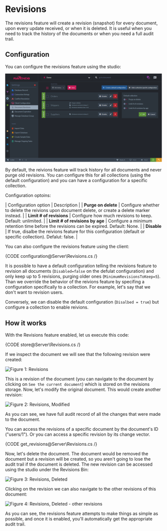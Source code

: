 # Revisions

The revisions feature will create a revision (snapshot) for every document, upon every update received, or when it is deleted.
It is useful when you need to track the history of the documents or when you need a full audit trail.

## Configuration

You can configure the revisions feature using the studio:

![Configuring revisions feature on the database](images/configure-revisions.png)

By default, the reivions feature will track history for all documents and never purge old revisions. 
You can configure this for all collections (using the default configuration) and you can have a configuration for a specific collection.

Configuration optoins:

| Configuration option | Description |
| **Purge on delete** | Configure whether to delete the reivions upon document delete, or create a delete marker instead. |
| **Limit # of revisions** | Configure how much revisions to keep. Default: unlimited. |
| **Limit # of revisions by age** | Configure a minimum retention time before the revisions can be expired. Default: None. |
| **Disable** | If true, disalbe the reivions feature for this configuration (default or specific collection). Defalut: false. |

You can also configure the revisions feature using the client:

{CODE configuration@Server\Revisions.cs /}

It is possible to have a default configuration telling the revisions feature to revision all documents (`Disabled=false` on the defulat configuration) and only keep up to 5 revisions, purging older ones (`MinimumRevisionsToKeep=5`).
Than we override the behavior of the reivions feature by specifing a configuration specifically to a collection. For example, let's say that we don't want to revision users.

Conversely, we can disable the default configuration (`Disalbed = true`) but configure a collection to enable reivions.

## How it works

With the Revisions feature enabled, let us execute this code:

{CODE store@Server\Revisions.cs /}

If we inspect the document we will see that the following revision were created:

![Figure 1: Revisions](images\revisoins1.png)

This is a revision of the document (you can navigate to the document by clicking on `See the current document`) which is stored on the revisions storage.
Now, let's modify the original document. This would create another revision:

![Figure 2: Revisions, Modified](images\revisoins2.png)

As you can see, we have full audit record of all the changes that were made to the document.

You can access the revisions of a specific document by the document's ID ("users/1").
Or you can access a specific revision by its change vector.

{CODE get_revisions@Server\Revisions.cs /}

Now, let's delete the document. 
The document would be removed the document but a revision will be created, so you aren't going to lose the audit trail if the document is deleted. 
The new revision can be accessed using the studio under the Revisions Bin:

![Figure 3: Revisions, Deleted](images\revisoins3.png)

Clicking on the revision we can also navigate to the other revisions of this document:

![Figure 4: Revisions, Deleted - other revisions](images\revisoins4.png)

As you can see, the revisions feature attempts to make things as simple as possible, and once it is enabled, you'll automatically get the appropriate audit trail.
